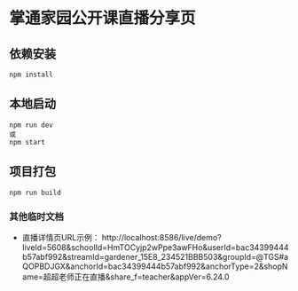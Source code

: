 # 掌通家园公开课直播分享页

## 依赖安装
```
npm install
```
## 本地启动
```
npm run dev
或
npm start
```
## 项目打包
```
npm run build
```


### 其他临时文档

- 直播详情页URL示例： http://localhost:8586/live/demo?liveId=5608&schoolId=HmTOCyjp2wPpe3awFHo&userId=bac34399444b57abf992&streamId=gardener_15E8_234521BBB503&groupId=@TGS#aQOPBDJGX&anchorId=bac34399444b57abf992&anchorType=2&shopName=超超老师正在直播&share_f=teacher&appVer=6.24.0